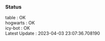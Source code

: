### Status


table : OK  
hogwarts : OK  
icy-bot : OK  
Latest Update : 2023-04-03 23:07:36.708190
